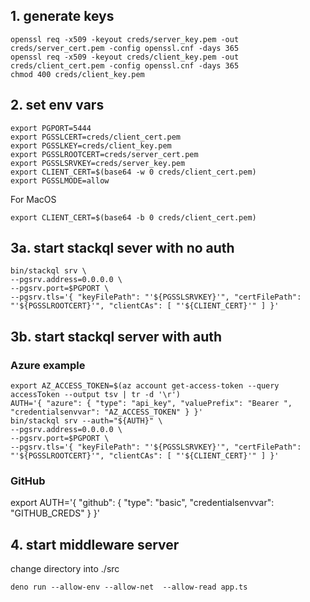 ## 1. generate keys

```
openssl req -x509 -keyout creds/server_key.pem -out creds/server_cert.pem -config openssl.cnf -days 365
openssl req -x509 -keyout creds/client_key.pem -out creds/client_cert.pem -config openssl.cnf -days 365
chmod 400 creds/client_key.pem
```

## 2. set env vars

```
export PGPORT=5444
export PGSSLCERT=creds/client_cert.pem
export PGSSLKEY=creds/client_key.pem
export PGSSLROOTCERT=creds/server_cert.pem
export PGSSLSRVKEY=creds/server_key.pem
export CLIENT_CERT=$(base64 -w 0 creds/client_cert.pem)
export PGSSLMODE=allow
```
For MacOS
```
export CLIENT_CERT=$(base64 -b 0 creds/client_cert.pem)
```

## 3a. start stackql sever with no auth

```
bin/stackql srv \
--pgsrv.address=0.0.0.0 \
--pgsrv.port=$PGPORT \
--pgsrv.tls='{ "keyFilePath": "'${PGSSLSRVKEY}'", "certFilePath": "'${PGSSLROOTCERT}'", "clientCAs": [ "'${CLIENT_CERT}'" ] }'
```

## 3b. start stackql server with auth

### Azure example

```
export AZ_ACCESS_TOKEN=$(az account get-access-token --query accessToken --output tsv | tr -d '\r')
AUTH='{ "azure": { "type": "api_key", "valuePrefix": "Bearer ", "credentialsenvvar": "AZ_ACCESS_TOKEN" } }'
bin/stackql srv --auth="${AUTH}" \
--pgsrv.address=0.0.0.0 \
--pgsrv.port=$PGPORT \
--pgsrv.tls='{ "keyFilePath": "'${PGSSLSRVKEY}'", "certFilePath": "'${PGSSLROOTCERT}'", "clientCAs": [ "'${CLIENT_CERT}'" ] }'
```
### GitHub
export AUTH='{ "github": { "type": "basic", "credentialsenvvar": "GITHUB_CREDS" } }'
## 4. start middleware server
change directory into ./src
```
deno run --allow-env --allow-net  --allow-read app.ts
```

